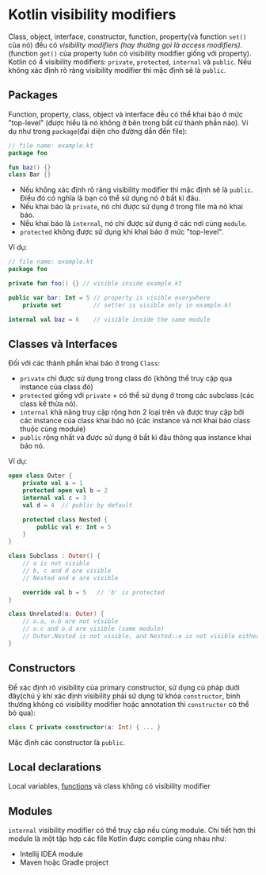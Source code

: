 # Kotlin visibility modifiers

Class, object, interface, constructor, function, property(và function `set()` của nó) đều có *visibility modifiers (hay thường gọi là access modifiers)*.(function `get()` của property luôn có visibility modifier giống với property). Kotlin có 4 visibility modifiers: `private`, `protected`, `internal` và `public`. Nếu không xác định rõ ràng visibility modifier thì mặc định sẽ là `public`.

Packages
-------------------------------------------------------------------------------------

Function, property, class, object và interface đều có thể khai báo ở mức "top-level" (được hiểu là nó không ở bên trong bất cứ thành phần nào). Ví dụ như trong `package`(đại diện cho đường dẫn đến file):

```kotlin
// file name: example.kt
package foo

fun baz() {}
class Bar {}

```

-   Nếu không xác định rõ ràng visibility modifier thì mặc định sẽ là `public`. Điều đó có nghĩa là bạn có thể sử dụng nó ở bất kì đâu.
-   Nếu khai báo là `private`, nó chỉ được sử dụng ở trong file mà nó khai báo.
-   Nếu khai báo là `internal`, nó chỉ được sử dụng ở các nơi cùng `module`.
-   `protected` không được sử dụng khi khai báo ở mức "top-level".

Ví dụ:

```kotlin
// file name: example.kt
package foo

private fun foo() {} // visible inside example.kt

public var bar: Int = 5 // property is visible everywhere
    private set         // setter is visible only in example.kt

internal val baz = 6    // visible inside the same module

```

Classes và Interfaces
--------------------------------------------------------------------------------------------------------------------

Đối với các thành phần khai báo ở trong `Class`:

-   `private` chỉ được sử dụng trong class đó (không thể truy cập qua instance của class đó)
-   `protected` giống với `private` + có thể sử dụng ở trong các subclass (các class kế thừa nó).
-   `internal` khả năng truy cập rộng hơn 2 loại trên và được truy cập bởi các instance của class khai báo nó (các instance và nơi khai báo class thuộc cùng module)
-   `public` rộng nhất và được sử dụng ở bất kì đâu thông qua instance khai báo nó.

Ví dụ:

```kotlin
open class Outer {
    private val a = 1
    protected open val b = 2
    internal val c = 3
    val d = 4  // public by default

    protected class Nested {
        public val e: Int = 5
    }
}

class Subclass : Outer() {
    // a is not visible
    // b, c and d are visible
    // Nested and e are visible

    override val b = 5   // 'b' is protected
}

class Unrelated(o: Outer) {
    // o.a, o.b are not visible
    // o.c and o.d are visible (same module)
    // Outer.Nested is not visible, and Nested::e is not visible either
}

```

Constructors
---------------------------------------------------------------------------------------------

Để xác định rõ visibility của primary constructor, sử dụng cú pháp dưới đây(chú ý khi xác định visibility phải sử dụng từ khóa `constructor`, bình thường không có visibility modifier hoặc annotation thì `constructor` có thể bỏ qua):

```kotlin
class C private constructor(a: Int) { ... }

```

Mặc định các constructor là `public`.

Local declarations
---------------------------------------------------------------------------------------------------------

Local variables, [functions](kotlin-function.md#function-scope) và class không có visibility modifier

Modules
-----------------------------------------------------------------------------------

`internal` visibility modifier có thể truy cập nếu cùng module. Chi tiết hơn thì module là một tập hợp các file Kotlin được complie cùng nhau như:

-   Intellij IDEA module
-   Maven hoặc Gradle project